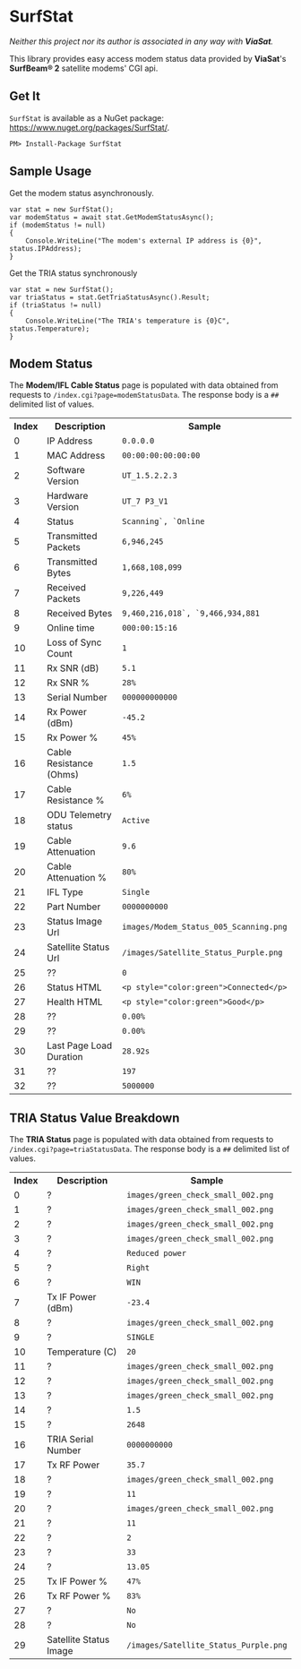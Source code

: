 SurfStat
===================

_Neither this project nor its author is associated in any way with **ViaSat**._

This library provides easy access modem status data provided by **ViaSat**'s **SurfBeam&reg; 2** satellite modems' CGI api. 

Get It
--------------

`SurfStat` is available as a NuGet package: https://www.nuget.org/packages/SurfStat/.

    PM> Install-Package SurfStat

Sample Usage
-----------------

Get the modem status asynchronously.

    var stat = new SurfStat();
    var modemStatus = await stat.GetModemStatusAsync();
    if (modemStatus != null)
    {
        Console.WriteLine("The modem's external IP address is {0}", status.IPAddress);
    }

Get the TRIA status synchronously

    var stat = new SurfStat();
    var triaStatus = stat.GetTriaStatusAsync().Result;
    if (triaStatus != null)
    {
        Console.WriteLine("The TRIA's temperature is {0}C", status.Temperature);
    }

Modem Status
---------------------------------

The **Modem/IFL Cable Status** page is populated with data obtained from requests to `/index.cgi?page=modemStatusData`. The response body is a `##` delimited list of values.

<table><tr><th>Index</th><th>Description</th><th>Sample</th></tr>
<tr><td>0</td>  <td>IP Address</td>                   <td><code>0.0.0.0</code></td></tr>
<tr><td>1</td>  <td>MAC Address</td>                  <td><code>00:00:00:00:00:00</code></td></tr>
<tr><td>2</td>  <td>Software Version</td>             <td><code>UT_1.5.2.2.3</code></td></tr>
<tr><td>3</td>  <td>Hardware Version</td>             <td><code>UT_7 P3_V1</code></td></tr>
<tr><td>4</td>  <td>Status</td>                       <td><code>Scanning`, `Online</code></td></tr>
<tr><td>5</td>  <td>Transmitted Packets</td>          <td><code>6,946,245</code></td></tr>
<tr><td>6</td>  <td>Transmitted Bytes</td>            <td><code>1,668,108,099</code></td></tr>
<tr><td>7</td>  <td>Received Packets</td>             <td><code>9,226,449</code></td></tr>
<tr><td>8</td>  <td>Received Bytes</td>               <td><code>9,460,216,018`, `9,466,934,881</code></td></tr>
<tr><td>9</td>  <td>Online time</td>                  <td><code>000:00:15:16</code></td></tr>
<tr><td>10</td> <td>Loss of Sync Count</td>          <td><code>1</code></td></tr>
<tr><td>11</td> <td>Rx SNR (dB)</td>                 <td><code>5.1</code></td></tr>
<tr><td>12</td> <td>Rx SNR %</td>                    <td><code>28%</code></td></tr>
<tr><td>13</td> <td>Serial Number</td>               <td><code>000000000000</code></td></tr>
<tr><td>14</td> <td>Rx Power (dBm)</td>              <td><code>-45.2</code></td></tr>
<tr><td>15</td> <td>Rx Power %</td>                  <td><code>45%</code></td></tr>
<tr><td>16</td> <td>Cable Resistance (Ohms)</td>     <td><code>1.5</code></td></tr>
<tr><td>17</td> <td>Cable Resistance %</td>          <td><code>6%</code></td></tr>
<tr><td>18</td> <td>ODU Telemetry status</td>        <td><code>Active</code></td></tr>
<tr><td>19</td> <td>Cable Attenuation</td>           <td><code>9.6</code></td></tr>
<tr><td>20</td> <td>Cable Attenuation %</td>         <td><code>80%</code></td></tr>
<tr><td>21</td> <td>IFL Type</td>                    <td><code>Single</code></td></tr>
<tr><td>22</td> <td>Part Number</td>                 <td><code>0000000000</code></td></tr>
<tr><td>23</td> <td>Status Image Url</td>            <td><code>images/Modem_Status_005_Scanning.png</code></td></tr>
<tr><td>24</td> <td>Satellite Status Url</td>        <td><code>/images/Satellite_Status_Purple.png</code></td></tr>
<tr><td>25</td> <td>??</td>                          <td><code>0</code></td></tr>
<tr><td>26</td> <td>Status HTML</td>                 <td><code>&lt;p style="color:green"&gt;Connected&lt;/p&gt;</code></td></tr>
<tr><td>27</td> <td>Health HTML</td>                 <td><code>&lt;p style="color:green"&gt;Good&lt;/p&gt;</code></td></tr>
<tr><td>28</td> <td>??</td>                          <td><code>0.00%</code></td></tr>
<tr><td>29</td> <td>??</td>                          <td><code>0.00%</code></td></tr>
<tr><td>30</td> <td>Last Page Load Duration</td>     <td><code>28.92s</code></td></tr>
<tr><td>31</td> <td>??</td>                          <td><code>197</code></td></tr>
<tr><td>32</td> <td>??</td>                          <td><code>5000000</code></td></tr>
</table>

TRIA Status Value Breakdown
------------------------------

The **TRIA Status** page is populated with data obtained from requests to `/index.cgi?page=triaStatusData`. The response body is a `##` delimited list of values.

<table><tr><th>Index</th><th>Description</th><th>Sample</th></tr>
<tr><td>0</td>  <td>?</td>                        <td><code>images/green_check_small_002.png</code></td></tr>
<tr><td>1</td>  <td>?</td>                        <td><code>images/green_check_small_002.png</code></td></tr>
<tr><td>2</td>  <td>?</td>                        <td><code>images/green_check_small_002.png</code></td></tr>
<tr><td>3</td>  <td>?</td>                        <td><code>images/green_check_small_002.png</code></td></tr>
<tr><td>4</td>  <td>?</td>                        <td><code>Reduced power</code></td></tr>
<tr><td>5</td>  <td>?</td>                        <td><code>Right</code></td></tr>
<tr><td>6</td>  <td>?</td>                        <td><code>WIN</code></td></tr>
<tr><td>7</td>  <td>Tx IF Power (dBm)</td>        <td><code>-23.4</code></td></tr>
<tr><td>8</td>  <td>?</td>                        <td><code>images/green_check_small_002.png</code></td></tr>
<tr><td>9</td>  <td>?</td>                        <td><code>SINGLE</code></td></tr>
<tr><td>10</td> <td>Temperature (C)</td>          <td><code>20</code></td></tr>
<tr><td>11</td> <td>?</td>                        <td><code>images/green_check_small_002.png</code></td></tr>
<tr><td>12</td> <td>?</td>                        <td><code>images/green_check_small_002.png</code></td></tr>
<tr><td>13</td> <td>?</td>                        <td><code>images/green_check_small_002.png</code></td></tr>
<tr><td>14</td> <td>?</td>                        <td><code>1.5</code></td></tr>
<tr><td>15</td> <td>?</td>                        <td><code>2648</code></td></tr>
<tr><td>16</td> <td>TRIA Serial Number</td>       <td><code>0000000000</code></td></tr>
<tr><td>17</td> <td>Tx RF Power</td>              <td><code>35.7</code></td></tr>
<tr><td>18</td> <td>?</td>                        <td><code>images/green_check_small_002.png</code></td></tr>
<tr><td>19</td> <td>?</td>                        <td><code>11</code></td></tr>
<tr><td>20</td> <td>?</td>                        <td><code>images/green_check_small_002.png</code></td></tr>
<tr><td>21</td> <td>?</td>                        <td><code>11</code></td></tr>
<tr><td>22</td> <td>?</td>                        <td><code>2</code></td></tr>
<tr><td>23</td> <td>?</td>                        <td><code>33</code></td></tr>
<tr><td>24</td> <td>?</td>                        <td><code>13.05</code></td></tr>
<tr><td>25</td> <td>Tx IF Power %</td>            <td><code>47%</code></td></tr>
<tr><td>26</td> <td>Tx RF Power %</td>            <td><code>83%</code></td></tr>
<tr><td>27</td> <td>?</td>                        <td><code>No</code></td></tr>
<tr><td>28</td> <td>?</td>                        <td><code>No</code></td></tr>
<tr><td>29</td> <td>Satellite Status Image</td>   <td><code>/images/Satellite_Status_Purple.png</code></td></tr>
</table>
